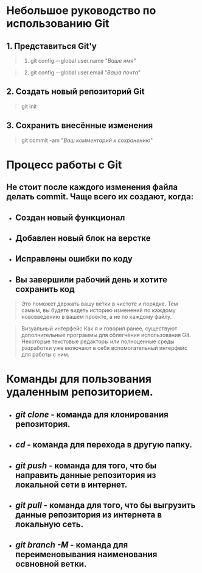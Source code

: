 # **Небольшое руководство по использованию Git**
## 1. Представиться Git'у 
> 1) git config --global user.name "*Ваше имя*"

> 2) git config --global user.email "*Ваша почта*"
## 2. Создать новый репозиторий Git
> git init
## 3. Сохранить внесённые изменения
> git commit -am "*Ваш комментарий к сохранению*"

# Процесс работы с Git

## Не стоит после каждого изменения файла делать commit. Чаще всего их создают, когда:

* ## Создан новый функционал

* ## Добавлен новый блок на верстке

* ## Исправлены ошибки по коду

* ## Вы завершили рабочий день и хотите сохранить код

>Это поможет держать вашу ветки в чистоте и порядке. Тем самым, вы будете видеть историю изменений по каждому нововведению в вашем проекте, а не по каждому файлу.

>Визуальный интерфейс
Как я и говорил ранее, существуют дополнительные программы для облегчения использования Git. Некоторые текстовые редакторы или полноценные среды разработки уже включают в себя вспомогательный интерфейс для работы с ним.

# Команды для пользования удаленным репозиторием.

* ## **_git clone_** - команда для клонирования репозитория.
* ## **_cd_** - команда для перехода в другую папку.
* ## **_git push_** - команда для того, что бы направить данные репозитория из локальной сети в интернет.
* ## **_git pull_** - команда для того, что бы выгрузить данные репозитория из интернета в локальную сеть.
* ## **_git branch -M_** - команда для переименовывания наименования освновной ветки.